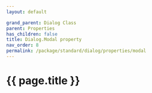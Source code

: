 ```yaml
---
layout: default

grand_parent: Dialog Class
parent: Properties
has_children: false
title: Dialog.Modal property
nav_order: 8
permalink: /package/standard/dialog/properties/modal
---
```

# {{ page.title }}


